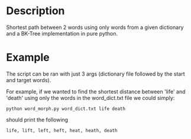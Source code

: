 # Description
Shortest path between 2 words using only words from a given dictionary and a BK-Tree implementation
in pure python. 


# Example
The script can be ran with just 3 args (dictionary file followed by the start and target words). 

For example, if we wanted to find the shortest distance between 'life' and 'death' using only the 
words in the word_dict.txt file we could simply:

    python word_morph.py word_dict.txt life death

should print the following
    
    life, lift, left, heft, heat, heath, death

